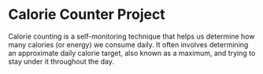 # Calorie Counter Project
Calorie counting is a self-monitoring technique that helps us determine how many calories (or energy) we consume daily. It often involves determining an approximate daily calorie target, also known as a maximum, and trying to stay under it throughout the day. 
